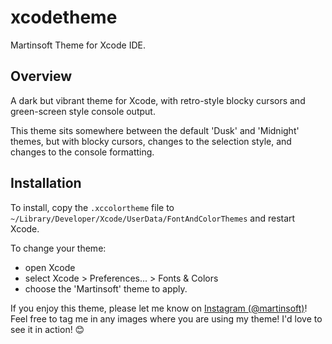 # xcodetheme
Martinsoft Theme for Xcode IDE.

## Overview

A dark but vibrant theme for Xcode, with retro-style blocky cursors and green-screen style console output.

This theme sits somewhere between the default 'Dusk' and 'Midnight' themes, but with blocky cursors, changes to the selection style, and changes to the console formatting. 

## Installation

To install, copy the `.xccolortheme` file to `~/Library/Developer/Xcode/UserData/FontAndColorThemes` and restart Xcode.

To change your theme:
* open Xcode
* select Xcode > Preferences... > Fonts & Colors 
* choose the 'Martinsoft' theme to apply.

If you enjoy this theme, please let me know on [Instagram (@martinsoft)](https://instagram.com/martinsoft)! Feel free to tag me in any images where you are using my theme! I'd love to see it in action! 😊


